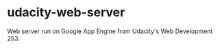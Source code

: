 udacity-web-server
==================

Web server run on Google App Engine from Udacity's Web Development 253.
